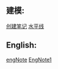 ## 建模:

[创建笔记](%E5%BB%BA%E6%A8%A1/%E5%88%9B%E5%BB%BA%E7%AC%94%E8%AE%B0.md)
[水平线](%E5%BB%BA%E6%A8%A1/%E6%B0%B4%E5%B9%B3%E7%BA%BF.md)

## English:

[engNote](english/engNote.md)
[EngNote1](english/EngNote1.md)

